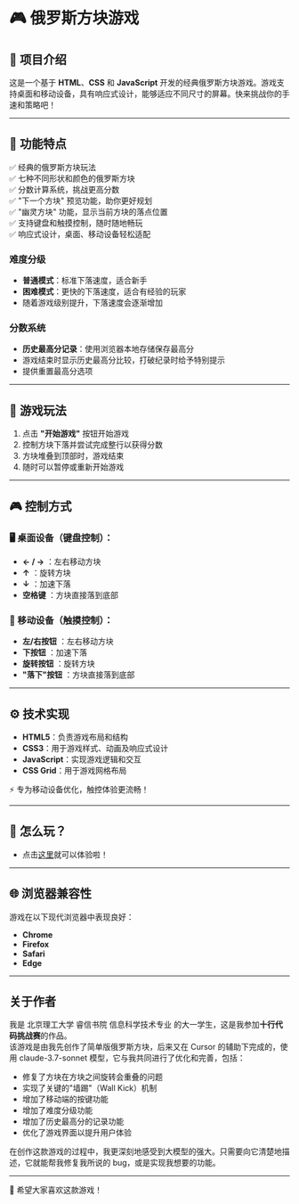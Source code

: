 # 🎮 俄罗斯方块游戏

## 📝 项目介绍
这是一个基于 **HTML**、**CSS** 和 **JavaScript** 开发的经典俄罗斯方块游戏。游戏支持桌面和移动设备，具有响应式设计，能够适应不同尺寸的屏幕。快来挑战你的手速和策略吧！

---

## 🌟 功能特点
✅ 经典的俄罗斯方块玩法  
✅ 七种不同形状和颜色的俄罗斯方块  
✅ 分数计算系统，挑战更高分数  
✅ "下一个方块" 预览功能，助你更好规划  
✅ "幽灵方块" 功能，显示当前方块的落点位置  
✅ 支持键盘和触摸控制，随时随地畅玩  
✅ 响应式设计，桌面、移动设备轻松适配

### 难度分级
- **普通模式**：标准下落速度，适合新手
- **困难模式**：更快的下落速度，适合有经验的玩家
- 随着游戏级别提升，下落速度会逐渐增加

### 分数系统
- **历史最高分记录**：使用浏览器本地存储保存最高分
- 游戏结束时显示历史最高分比较，打破纪录时给予特别提示
- 提供重置最高分选项

---

## 🎯 游戏玩法
1. 点击 **"开始游戏"** 按钮开始游戏
2. 控制方块下落并尝试完成整行以获得分数
3. 方块堆叠到顶部时，游戏结束
4. 随时可以暂停或重新开始游戏

---

## 🎮 控制方式
### 🖥️ 桌面设备（键盘控制）：
- **← / →** ：左右移动方块  
- **↑** ：旋转方块  
- **↓** ：加速下落  
- **空格键** ：方块直接落到底部

### 📱 移动设备（触摸控制）：
- **左/右按钮** ：左右移动方块  
- **下按钮** ：加速下落  
- **旋转按钮** ：旋转方块  
- **"落下"按钮** ：方块直接落到底部

---

## ⚙️ 技术实现
- **HTML5**：负责游戏布局和结构  
- **CSS3**：用于游戏样式、动画及响应式设计  
- **JavaScript**：实现游戏逻辑和交互  
- **CSS Grid**：用于游戏网格布局  

⚡ 专为移动设备优化，触控体验更流畅！

---

## 🚀 怎么玩？
- 点击[这里](https://womderboy.github.io/tetris/)就可以体验啦！

---

## 🌐 浏览器兼容性
游戏在以下现代浏览器中表现良好：
- **Chrome**  
- **Firefox**  
- **Safari**  
- **Edge**

---

## 关于作者

我是 北京理工大学 睿信书院 信息科学技术专业 的大一学生，这是我参加**十行代码挑战赛**的作品。  
该游戏是由我先创作了简单版俄罗斯方块，后来又在 Cursor 的辅助下完成的，使用 claude-3.7-sonnet 模型，它与我共同进行了优化和完善，包括：

- 修复了方块在方块之间旋转会重叠的问题   
- 实现了关键的"墙踢"（Wall Kick）机制
- 增加了移动端的按键功能
- 增加了难度分级功能
- 增加了历史最高分的记录功能
- 优化了游戏界面以提升用户体验  

在创作这款游戏的过程中，我更深刻地感受到大模型的强大。只需要向它清楚地描述，它就能帮我修复我所说的 bug，或是实现我想要的功能。

---

🎉 希望大家喜欢这款游戏！

